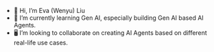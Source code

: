 - 👋 Hi, I’m Eva (Wenyu) Liu
- 🌱 I’m currently learning Gen AI, especially building Gen AI based AI Agents.
- 🖥 I’m looking to collaborate on creating AI Agents based on different real-life use cases.

<!---
wenyuliuinfo/wenyuliuinfo is a ✨ special ✨ repository because its `README.md` (this file) appears on your GitHub profile.
You can click the Preview link to take a look at your changes.
--->
